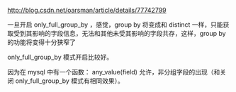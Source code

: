 
http://blog.csdn.net/oarsman/article/details/77742799

一旦开启 only_full_group_by ，感觉，group by 将变成和 distinct 一样，只能获取受到其影响的字段信息，无法和其他未受其影响的字段共存，这样，group by 的功能将变得十分狭窄了

only_full_group_by 模式开启比较好。

因为在 mysql 中有一个函数： any_value(field) 允许，非分组字段的出现（和关闭 only_full_group_by 模式有相同效果）。